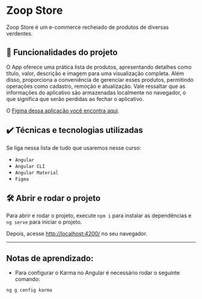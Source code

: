 
# Zoop Store

Zoop Store é um e-commerce recheiado de produtos de diversas verdentes.

## 🔨 Funcionalidades do projeto

O App oferece uma prática lista de produtos, apresentando detalhes como título, valor, descrição e imagem para uma visualização completa. Além disso, proporciona a conveniência de gerenciar esses produtos, permitindo operações como cadastro, remoção e atualização. Vale ressaltar que as informações do aplicativo são armazenadas localmente no navegador, o que significa que serão perdidas ao fechar o aplicativo.

O [Figma dessa aplicação você encontra aqui](https://www.figma.com/file/ghzMuGeV2n1ninpw2HaMCg/Dominando-Testes-em-Angular?type=design&node-id=9-457&mode=design&t=TuxafGqTTi1CWk5i-0).

## ✔️ Técnicas e tecnologias utilizadas

Se liga nessa lista de tudo que usaremos nesse curso:

- `Angular`
- `Angular CLI`
- `Angular Material`
- `Figma`

## 🛠️ Abrir e rodar o projeto

Para abrir e rodar o projeto, execute `npm i` para instalar as dependências e `ng serve` para iniciar o projeto.

Depois, acesse <a href="http://localhost:4200/">http://localhost:4200/</a> no seu navegador.


___
## Notas de aprendizado:

* Para configurar o Karma no Angular é necessário rodar o seguinte comando:
```bash
ng g config karma
```